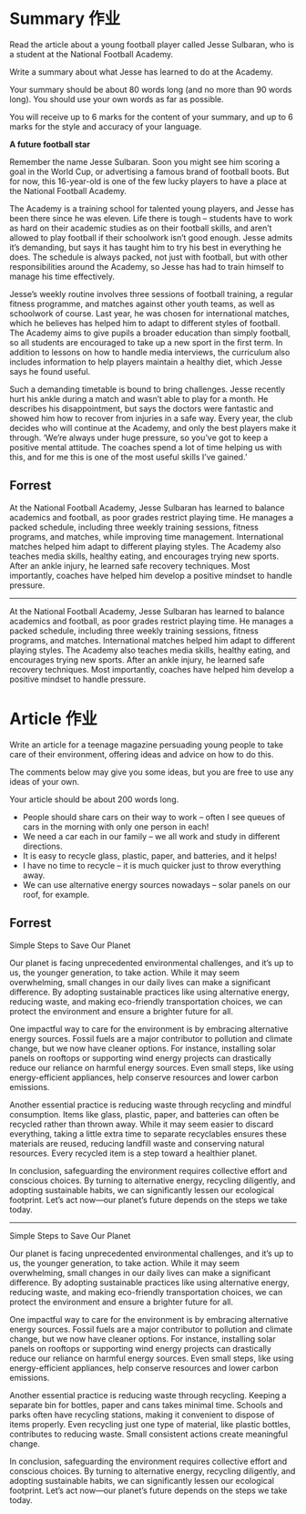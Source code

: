 # Summary 作业
Read the article about a young football player called Jesse Sulbaran, who is a student at the National Football Academy.

Write a summary about what Jesse has learned to do at the Academy.

Your summary should be about 80 words long (and no more than 90 words long). You should use your own words as far as possible.

You will receive up to 6 marks for the content of your summary, and up to 6 marks for the style and accuracy of your language.

**A future football star**

Remember the name Jesse Sulbaran. Soon you might see him scoring a goal in the World Cup, or advertising a famous brand of football boots. But for now, this 16-year-old is one of the few lucky players to have a place at the National Football Academy.

The Academy is a training school for talented young players, and Jesse has been there since he was eleven. Life there is tough – students have to work as hard on their academic studies as on their football skills, and aren’t allowed to play football if their schoolwork isn’t good enough. Jesse admits it’s demanding, but says it has taught him to try his best in everything he does. The schedule is always packed, not just with football, but with other responsibilities around the Academy, so Jesse has had to train himself to manage his time effectively.

Jesse’s weekly routine involves three sessions of football training, a regular fitness programme, and matches against other youth teams, as well as schoolwork of course. Last year, he was chosen for international matches, which he believes has helped him to adapt to different styles of football. The Academy aims to give pupils a broader education than simply football, so all students are encouraged to take up a new sport in the first term. In addition to lessons on how to handle media interviews, the curriculum also includes information to help players maintain a healthy diet, which Jesse says he found useful.

Such a demanding timetable is bound to bring challenges. Jesse recently hurt his ankle during a match and wasn’t able to play for a month. He describes his disappointment, but says the doctors were fantastic and showed him how to recover from injuries in a safe way. Every year, the club decides who will continue at the Academy, and only the best players make it through. ‘We’re always under huge pressure, so you’ve got to keep a positive mental attitude. The coaches spend a lot of time helping us with this, and for me this is one of the most useful skills I’ve gained.’

## Forrest
At the National Football Academy, Jesse Sulbaran has learned to balance academics and football, as poor grades restrict playing time. He manages a packed schedule, including three weekly training sessions, fitness programs, and matches, while improving time management. International matches helped him adapt to different playing styles. The Academy also teaches media skills, healthy eating, and encourages trying new sports. After an ankle injury, he learned safe recovery techniques. Most importantly, coaches have helped him develop a positive mindset to handle pressure.

-----------------

At the National Football Academy, Jesse Sulbaran has learned to balance academics and football, as poor grades restrict playing time. He manages a packed schedule, including three weekly training sessions, fitness programs, and matches. International matches helped him adapt to different playing styles. The Academy also teaches media skills, healthy eating, and encourages trying new sports. After an ankle injury, he learned safe recovery techniques. Most importantly, coaches have helped him develop a positive mindset to handle pressure.

# Article 作业
Write an article for a teenage magazine persuading young people to take care of their environment, offering ideas and advice on how to do this.

The comments below may give you some ideas, but you are free to use any ideas of your own.

Your article should be about 200 words long.

- People should share cars on their way to work – often I see queues of cars in the morning with only one person in each!
- We need a car each in our family – we all work and study in different directions.
- It is easy to recycle glass, plastic, paper, and batteries, and it helps!
- I have no time to recycle – it is much quicker just to throw everything away.
- We can use alternative energy sources nowadays – solar panels on our roof, for example.

## Forrest

Simple Steps to Save Our Planet

Our planet is facing unprecedented environmental challenges, and it’s up to us, the younger generation, to take action. While it may seem overwhelming, small changes in our daily lives can make a significant difference. By adopting sustainable practices like using alternative energy, reducing waste, and making eco-friendly transportation choices, we can protect the environment and ensure a brighter future for all.  
 
One impactful way to care for the environment is by embracing alternative energy sources. Fossil fuels are a major contributor to pollution and climate change, but we now have cleaner options. For instance, installing solar panels on rooftops or supporting wind energy projects can drastically reduce our reliance on harmful energy sources. Even small steps, like using energy-efficient appliances, help conserve resources and lower carbon emissions.  

Another essential practice is reducing waste through recycling and mindful consumption. Items like glass, plastic, paper, and batteries can often be recycled rather than thrown away. While it may seem easier to discard everything, taking a little extra time to separate recyclables ensures these materials are reused, reducing landfill waste and conserving natural resources. Every recycled item is a step toward a healthier planet.  

In conclusion, safeguarding the environment requires collective effort and conscious choices. By turning to alternative energy, recycling diligently, and adopting sustainable habits, we can significantly lessen our ecological footprint. Let’s act now—our planet’s future depends on the steps we take today.

-------------

Simple Steps to Save Our Planet

Our planet is facing unprecedented environmental challenges, and it’s up to us, the younger generation, to take action. While it may seem overwhelming, small changes in our daily lives can make a significant difference. By adopting sustainable practices like using alternative energy, reducing waste, and making eco-friendly transportation choices, we can protect the environment and ensure a brighter future for all.  
 
One impactful way to care for the environment is by embracing alternative energy sources. Fossil fuels are a major contributor to pollution and climate change, but we now have cleaner options. For instance, installing solar panels on rooftops or supporting wind energy projects can drastically reduce our reliance on harmful energy sources. Even small steps, like using energy-efficient appliances, help conserve resources and lower carbon emissions.  

Another essential practice is reducing waste through recycling. Keeping a separate bin for bottles, paper and cans takes minimal time. Schools and parks often have recycling stations, making it convenient to dispose of items properly. Even recycling just one type of material, like plastic bottles, contributes to reducing waste. Small consistent actions create meaningful change.

In conclusion, safeguarding the environment requires collective effort and conscious choices. By turning to alternative energy, recycling diligently, and adopting sustainable habits, we can significantly lessen our ecological footprint. Let’s act now—our planet’s future depends on the steps we take today.
